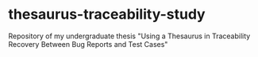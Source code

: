 # thesaurus-traceability-study
Repository of my undergraduate thesis "Using a Thesaurus in Traceability Recovery Between Bug Reports and Test Cases"
